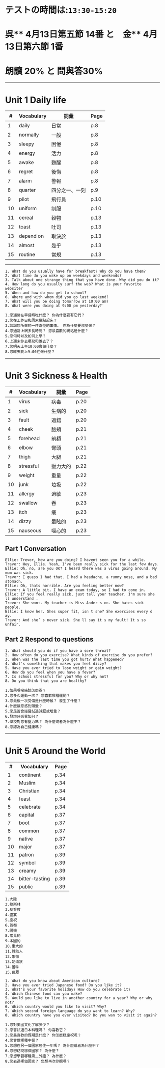# テストの時間は:`13:30-15:20`
# 呉** 4月13日第五節 14番 と　金** 4月13日第六節 1番
# 朗讀 20% と 問與答30%
___
# Unit 1 Daily life
|#|Vocabulary|詞彙|Page|
|-|---------|---|-----|
|1|daily|日常|p.8|
|2|normally|一般|p.8|
|3|sleepy|困倦|p.8|
|4|energy|活力|p.8|
|5|awake|甦醒|p.8|
|6|regret|後悔|p.8|
|7|alarm|警報|p.8|
|8|quarter|四分之一、一刻|p.9|
|9|pilot|飛行員|p.10|
|10|uniform|制服|p.10|
|11|cereal|穀物|p.13|
|12|toast|吐司|p.13|
|13|depend on|取決於|p.13|
|14|almost|幾乎|p.13|
|15|routine|常規|p.13|
___
```
1. What do you usually have for breakfast? Why do you have them? 
2. What time do you wake up on weekdays and weekends? 
3. Talk about one strange thing that you have done. Why did you do it? 
4. How long do you usually surf the web? What is your favorite website? 
5. When and how do you get to school? 
6. Where and with whom did you go last weekend? 
7. What will you be doing tomorrow at 10:00 am? 
8. What were you doing at 9:00 pm yesterday?'
```
```
1.您通常在早餐時吃什麼？ 你為什麼要有它們？
2.您在工作日和周末幾點起床？
3.談論您所做的一件奇怪的事情。 你為什麼要那麼做？
4.您通常上網多長時間？ 您最喜歡的網站是什麼？
5.您何時以及如何上學？
6.上週末你去哪兒和誰去了？
7.您明天上午10:00會做什麼？
8.您昨天晚上9:00在做什麼？
```
___
# Unit 3 Sickness & Health

|#|Vocabulary|詞彙|Page|
|-|---------|-|-----|
|1|virus|病毒|p.20|
|2|sick|生病的|p.20|
|3|fault|過錯|p.20|
|4|cheek|臉頰|p.21|
|5|forehead|前額|p.21|
|6|elbow|彎頭|p.21|
|7|thigh|大腿|p.21|
|8|stressful|壓力大的|p.22|
|9|weight|重量|p.22|
|10|junk|垃圾|p.22|
|11|allergy|過敏|p.23|
|12|swallow|吞|p.23|
|13|itch|癢|p.23|
|14|dizzy|暈眩的|p.23|
|15|nauseous|噁心的|p.23|

## Part 1 Conversation
```
Ellie: Trevor, how are you doing? I havent seen you for a while.
Trevor: Hey, Ellie. Yeah, I've been really sick for the last few days.
Ellie: Oh, no, are you OK? I heard there was a virus going around. My mom was sick.
Trevor: I guess I had that. I had a headache, a runny nose, and a bad stomach.
Ellie: Oh, thats horrible. Are you feeling better now?
Trevor: A little bit. I have an exam today, so I had to come in.
Ellie: If you feel really sick, just tell your teacher. I'm sure she ll understand .
Trevor: She wont. My teacher is Miss Ander s on. She hates sick people.
Ellie: I know her. Shes super fit, isn t she? She exercises every d ay.
Trevor: And she’ s never sick. She ll say it s my fault! It s so unfair.
```
## Part 2 Respond to questions
```
1. What should you do if you have a sore throat? 
2. How often do you exercise? What kinds of exercise do you prefer? 
3. When was the last time you got hurt? What happened? 
4. What's something that makes you feel dizzy? 
5. Have you ever tried to lose weight or gain weight? 
6. How do you feel when you have a fever? 
7. Is school stressful for you? Why or why not? 
8. Do you think that you are healthy?
```
```
1.如果喉嚨痛該怎麼辦？
2.您多久運動一次？ 您喜歡哪種運動？
3.您最後一次受傷是什麼時候？ 發生了什麼？
4.什麼讓您感到頭暈？
5.您是否曾經嘗試過減肥或增重？
6.發燒時感覺如何？
7.學校對您有壓力嗎？ 為什麼或者為什麼不？
8.您認為自己健康嗎？
```
___
# Unit 5 Around the World

|#|Vocabulary|Page|
|-|---------|-----|
|1|continent|p.34|
|2|Muslim|p.34|
|3|Christian|p.34|
|4|feast|p.34|
|5|celebrate|p.34|
|6|capital|p.37|
|7|boot|p.37|
|8|common|p.37|
|9|native|p.37|
|10|major|p.37|
|11|patron|p.39|
|12|symbol|p.39|
|13|creamy|p.39|
|14|bitter-tasting|p.39|
|15|public|p.39|

```
1.大陸
2.穆斯林
3.基督教
4.盛宴
5.慶祝
6.首都
7.開機
8.常見的
9.本國的
10.重大的
11.贊助人
12.象徵
13.奶油狀
14.苦味
15.民眾
```
```
1. What do you know about American culture? 
2. Have you ever tried Japanese food? Do you like it? 
3. What's your favorite holiday? How do you celebrate it? 
4. Which Chinese food can you make?
5. Would you like to live in another country for a year? Why or why not? 
6. Which country would you like to visit? Why? 
7. Which second foreign language do you want to learn? Why?
8. Which country have you ever visited? Do you wan to visit it again?
```
```
1.您對美國文化了解多少？
2.您嘗試過日本料理嗎？ 你喜歡它？
3.您最喜歡的假期是什麼？ 你怎麼樣慶祝呢？
4.您會做哪種中餐？
5.您想在另一個國家居住一年嗎？ 為什麼或者為什麼不？
6.您想訪問哪個國家？ 為什麼？
7.您想學習哪種第二外語？ 為什麼？
8.您去過哪個國家？ 您想再次參觀嗎？
```
